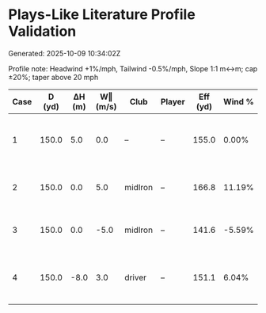 # Plays-Like Literature Profile Validation

Generated: 2025-10-09 10:34:02Z

Profile note: Headwind +1%/mph, Tailwind -0.5%/mph, Slope 1:1 m↔m; cap ±20%; taper above 20 mph

| Case | D (yd) | ΔH (m) | W‖ (m/s) | Club | Player | Eff (yd) | Wind % | Checks |
| --- | --- | --- | --- | --- | --- | --- | --- | --- |
| 1 | 150.0 | 5.0 | 0.0 | – | – | 155.0 | 0.00% | eff in [154.0, 156.0] -> PASS |
| 2 | 150.0 | 0.0 | 5.0 | midIron | – | 166.8 | 11.19% | pct in [10.5, 12.5] -> PASS |
| 3 | 150.0 | 0.0 | -5.0 | midIron | – | 141.6 | -5.59% | pct in [-6.5, -4.5] -> PASS |
| 4 | 150.0 | -8.0 | 3.0 | driver | – | 151.1 | 6.04% | eff in [150.0, 154.0] -> PASS |
